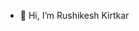 - 👋 Hi, I’m Rushikesh Kirtkar

<!---
kirtkarRushi/kirtkarRushi is a ✨ special ✨ repository because its `README.md` (this file) appears on your GitHub profile.
You can click the Preview link to take a look at your changes.
--->
